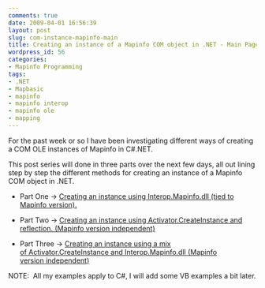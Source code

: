 ```yaml
---
comments: true
date: 2009-04-01 16:56:39
layout: post
slug: com-instance-mapinfo-main
title: Creating an instance of a Mapinfo COM object in .NET - Main Page
wordpress_id: 56
categories:
- Mapinfo Programming
tags:
- .NET
- Mapbasic
- mapinfo
- mapinfo interop
- mapinfo ole
- mapping
---
```


For the past week or so I have been investigating different ways of creating a COM OLE instances of Mapinfo in C#.NET.

This post series will done in three parts over the next few days, all out lining step by step the different methods for creating an instance of a Mapinfo COM object in .NET.



	
  * Part One -> [Creating an instance using Interop.Mapinfo.dll (tied to Mapinfo version).](2009/04/01/com-instance-part-one/)

	
  * Part Two -> [Creating an instance using Activator.CreateInstance and reflection. (Mapinfo version independent)](2009/05/06/creating-a-instance-of-a-mapinfo-com-object-in-net-part-two/)

	
  * Part Three -> [Creating an instance using a mix of Activator.CreateInstance and Interop.Mapinfo.dll (Mapinfo version independent)](2009/06/01/creating-an-instance-of-a-mapinfo-com-object-in-net-part-three/)


NOTE:  All my examples apply to C#, I will add some VB examples a bit later.
